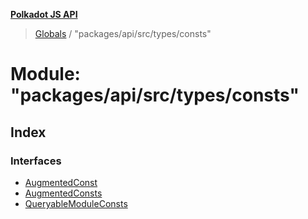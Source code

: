 **[Polkadot JS API](../README.md)**

> [Globals](../globals.md) / "packages/api/src/types/consts"

# Module: "packages/api/src/types/consts"

## Index

### Interfaces

* [AugmentedConst](../interfaces/_packages_api_src_types_consts_.augmentedconst.md)
* [AugmentedConsts](../interfaces/_packages_api_src_types_consts_.augmentedconsts.md)
* [QueryableModuleConsts](../interfaces/_packages_api_src_types_consts_.queryablemoduleconsts.md)
